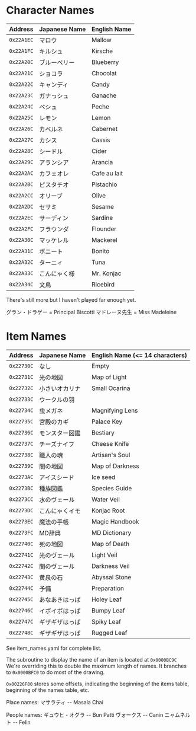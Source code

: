 Character Names
===============
|Address|Japanese Name|English Name|
|-------|-------------|--------------|
|`0x22A1EC`|マロウ|Mallow|
|`0x22A1FC`|キルシュ|Kirsche|
|`0x22A20C`|ブルーベリー|Blueberry|
|`0x22A21C`|ショコラ|Chocolat|
|`0x22A22C`|キャンディ|Candy|
|`0x22A23C`|ガナっシュ|Ganache|
|`0x22A24C`|ペシュ|Peche|
|`0x22A25C`|レモン|Lemon|
|`0x22A26C`|カベルネ|Cabernet|
|`0x22A27C`|カシス|Cassis|
|`0x22A28C`|シードル|Cider|
|`0x22A29C`|アランシア|Arancia|
|`0x22A2AC`|カフェオレ|Cafe au lait|
|`0x22A2BC`|ピスタチオ|Pistachio|
|`0x22A2CC`|オリーブ|Olive|
|`0x22A2DC`|セサミ|Sesame|
|`0x22A2EC`|サーディン|Sardine|
|`0x22A2FC`|フラウンダ|Flounder|
|`0x22A30C`|マッケレル|Mackerel|
|`0x22A31C`|ボニート|Bonito|
|`0x22A32C`|ターニィ|Tuna|
|`0x22A33C`|こんにゃく様|Mr. Konjac|
|`0x22A34C`|文鳥|Ricebird|
There's still more but I haven't played far enough yet.

グラン・ドラゲー = Principal Biscotti
マドレーヌ先生 = Miss Madeleine

Item Names
==========
|Address|Japanese Name|English Name (<= 14 characters)|
|-------|-------------|--------------|
|`0x22730C`|なし|Empty|
|`0x22731C`|光の地図|Map of Light|
|`0x22732C`|小さいオカリナ|Small Ocarina|
|`0x22733C`|ウークルの羽||
|`0x22734C`|虫メガネ|Magnifying Lens|
|`0x22735C`|宮殿のカギ|Palace Key|
|`0x22736C`|モンスター図鑑|Bestiary|
|`0x22737C`|チーズナイフ|Cheese Knife|
|`0x22738C`|職人の魂|Artisan's Soul|
|`0x22739C`|闇の地図|Map of Darkness|
|`0x2273AC`|アイスシード|Ice seed|
|`0x2273BC`|種族図鑑|Species Guide|
|`0x2273CC`|水のヴェール|Water Veil|
|`0x2273DC`|こんにゃくイモ|Konjac Root|
|`0x2273EC`|魔法の手帳|Magic Handbook|
|`0x2273FC`|MD辞典|MD Dictionary|
|`0x22740C`|死の地図|Map of Death|
|`0x22741C`|光のヴェール|Light Veil|
|`0x22742C`|闇のヴェール|Darkness Veil|
|`0x22743C`|黄泉の石|Abyssal Stone|
|`0x22744C`|予備|Preparation|
|`0x22745C`|あなあきはっぱ|Holey Leaf|
|`0x22746C`|イボイボはっぱ|Bumpy Leaf|
|`0x22747C`|ギザギザはっぱ|Spiky Leaf|
|`0x22748C`|ギザギザはっぱ|Rugged Leaf|

See item_names.yaml for complete list.

The subroutine to display the name of an item is located at `0x0000BC9C` We're
overriding this to double the maximum length of names. It branches to
`0x0000BFC0` to do most of the drawing.

`0x00226F80` stores some offsets, indicating the beginning of the items table,
beginning of the names table, etc.


Place names:
マサラティ -- Masala Chai

People names:
ギュウヒ・オグラ -- Bun Patti
ヴォークス -- Canin
ニャムネルト -- Felin
